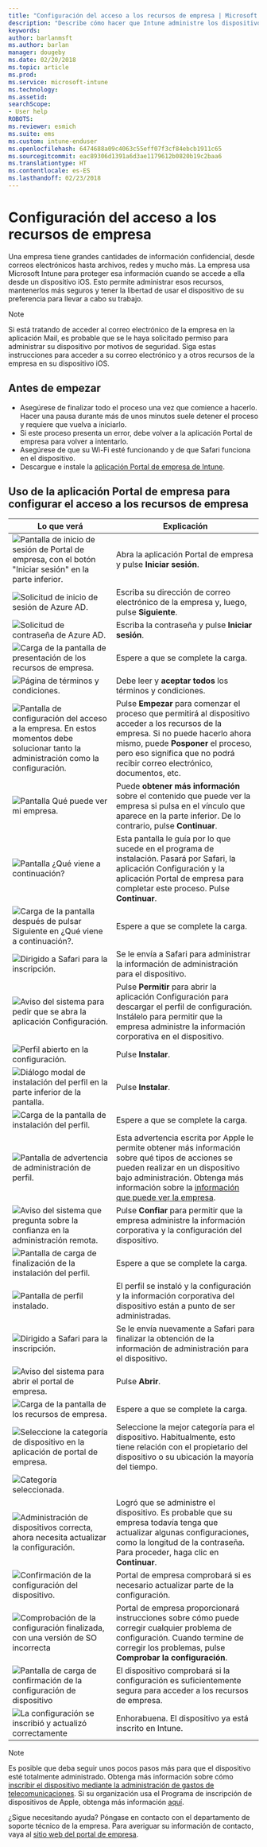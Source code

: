 ```yaml
---
title: "Configuración del acceso a los recursos de empresa | Microsoft Docs"
description: "Describe cómo hacer que Intune administre los dispositivos iOS"
keywords: 
author: barlanmsft
ms.author: barlan
manager: dougeby
ms.date: 02/20/2018
ms.topic: article
ms.prod: 
ms.service: microsoft-intune
ms.technology: 
ms.assetid: 
searchScope:
- User help
ROBOTS: 
ms.reviewer: esmich
ms.suite: ems
ms.custom: intune-enduser
ms.openlocfilehash: 6474688a09c4063c55eff07f3cf84ebcb1911c65
ms.sourcegitcommit: eac89306d1391a6d3ae1179612b0820b19c2baa6
ms.translationtype: HT
ms.contentlocale: es-ES
ms.lasthandoff: 02/23/2018
---
```

# <a name="set-up-access-to-your-company-resources"></a>Configuración del acceso a los recursos de empresa

Una empresa tiene grandes cantidades de información confidencial, desde correos electrónicos hasta archivos, redes y mucho más. La empresa usa Microsoft Intune para proteger esa información cuando se accede a ella desde un dispositivo iOS. Esto permite administrar esos recursos, mantenerlos más seguros y tener la libertad de usar el dispositivo de su preferencia para llevar a cabo su trabajo.

> [!NOTE]
> Si está tratando de acceder al correo electrónico de la empresa en la aplicación Mail, es probable que se le haya solicitado permiso para administrar su dispositivo por motivos de seguridad. Siga estas instrucciones para acceder a su correo electrónico y a otros recursos de la empresa en su dispositivo iOS.

## <a name="before-you-start"></a>Antes de empezar

- Asegúrese de finalizar todo el proceso una vez que comience a hacerlo. Hacer una pausa durante más de unos minutos suele detener el proceso y requiere que vuelva a iniciarlo.
- Si este proceso presenta un error, debe volver a la aplicación Portal de empresa para volver a intentarlo.
- Asegúrese de que su Wi-Fi esté funcionando y de que Safari funciona en el dispositivo.
- Descargue e instale la [aplicación Portal de empresa de Intune](install-and-sign-in-to-the-intune-company-portal-app-ios.md).


## <a name="using-the-company-portal-app-to-set-up-access-to-company-resources"></a>Uso de la aplicación Portal de empresa para configurar el acceso a los recursos de empresa

|Lo que verá|Explicación|
|---|---|
|![Pantalla de inicio de sesión de Portal de empresa, con el botón "Iniciar sesión" en la parte inferior.](./media/ios-01-cp-enroll-1802.png)|Abra la aplicación Portal de empresa y pulse **Iniciar sesión**.|
|![Solicitud de inicio de sesión de Azure AD.](./media/ios-02-cp-enroll-1802.png)|Escriba su dirección de correo electrónico de la empresa y, luego, pulse **Siguiente**.|
|![Solicitud de contraseña de Azure AD.](./media/ios-03-cp-enroll-1802.png)|Escriba la contraseña y pulse **Iniciar sesión**.|
|![Carga de la pantalla de presentación de los recursos de empresa.](./media/ios-04-cp-enroll-1802.png)|Espere a que se complete la carga.|
|![Página de términos y condiciones.](./media/ios-05-cp-enroll-1802.png)|Debe leer y **aceptar todos** los términos y condiciones.|
|![Pantalla de configuración del acceso a la empresa. En estos momentos debe solucionar tanto la administración como la configuración.](./media/ios-06-cp-enroll-1802.png)|Pulse **Empezar** para comenzar el proceso que permitirá al dispositivo acceder a los recursos de la empresa. Si no puede hacerlo ahora mismo, puede **Posponer** el proceso, pero eso significa que no podrá recibir correo electrónico, documentos, etc.|
|![Pantalla Qué puede ver mi empresa.](./media/ios-07-cp-enroll-1802.png)|Puede **obtener más información** sobre el contenido que puede ver la empresa si pulsa en el vínculo que aparece en la parte inferior. De lo contrario, pulse **Continuar**.|
|![Pantalla ¿Qué viene a continuación?](./media/ios-08-cp-enroll-1802.png)|Esta pantalla le guía por lo que sucede en el programa de instalación. Pasará por Safari, la aplicación Configuración y la aplicación Portal de empresa para completar este proceso. Pulse **Continuar**.|
|![Carga de la pantalla después de pulsar Siguiente en ¿Qué viene a continuación?.](./media/ios-09-cp-enroll-1802.png)|Espere a que se complete la carga.|
|![Dirigido a Safari para la inscripción.](./media/ios-7-cp-enroll-1711.png)|Se le envía a Safari para administrar la información de administración para el dispositivo.|
|![Aviso del sistema para pedir que se abra la aplicación Configuración.](./media/ios-8-cp-enroll-1711.png)|Pulse **Permitir** para abrir la aplicación Configuración para descargar el perfil de configuración. Instálelo para permitir que la empresa administre la información corporativa en el dispositivo.|
|![Perfil abierto en la configuración.](./media/ios-9-cp-enroll-1711.png)|Pulse **Instalar**.|
|![Diálogo modal de instalación del perfil en la parte inferior de la pantalla.](./media/ios-10-cp-enroll-1711.png)|Pulse **Instalar**.|
|![Carga de la pantalla de instalación del perfil.](./media/ios-11-cp-enroll-1711.png)|Espere a que se complete la carga.|
|![Pantalla de advertencia de administración de perfil.](./media/ios-12-cp-enroll-1711.png)|Esta advertencia escrita por Apple le permite obtener más información sobre qué tipos de acciones se pueden realizar en un dispositivo bajo administración. Obtenga más información sobre la [información que puede ver la empresa](what-info-can-your-company-see-when-you-enroll-your-device-in-intune.md).|
|![Aviso del sistema que pregunta sobre la confianza en la administración remota.](./media/ios-13-cp-enroll-1711.png)|Pulse **Confiar** para permitir que la empresa administre la información corporativa y la configuración del dispositivo.|
|![Pantalla de carga de finalización de la instalación del perfil.](./media/ios-14-cp-enroll-1711.png)|Espere a que se complete la carga.|
|![Pantalla de perfil instalado.](./media/ios-15-cp-enroll-1711.png)|El perfil se instaló y la configuración y la información corporativa del dispositivo están a punto de ser administradas.|
|![Dirigido a Safari para la inscripción.](./media/ios-16-cp-enroll-1711.png)|Se le envía nuevamente a Safari para finalizar la obtención de la información de administración para el dispositivo. |
|![Aviso del sistema para abrir el portal de empresa.](./media/ios-17-cp-enroll-1711.png)|Pulse **Abrir**.|
|![Carga de la pantalla de los recursos de empresa.](./media/ios-21-cp-enroll-1802.png)|Espere a que se complete la carga.|
|![Seleccione la categoría de dispositivo en la aplicación de portal de empresa.](./media/ios-22-cp-enroll-1802.png)|Seleccione la mejor categoría para el dispositivo. Habitualmente, esto tiene relación con el propietario del dispositivo o su ubicación la mayoría del tiempo.|
|![Categoría seleccionada.](./media/ios-23-cp-enroll-1802.png)||
|![Administración de dispositivos correcta, ahora necesita actualizar la configuración.](./media/ios-24-cp-enroll-1802.png)|Logró que se administre el dispositivo. Es probable que su empresa todavía tenga que actualizar algunas configuraciones, como la longitud de la contraseña. Para proceder, haga clic en **Continuar**.|
|![Confirmación de la configuración del dispositivo.](./media/ios-25-cp-enroll-1802.png)|Portal de empresa comprobará si es necesario actualizar parte de la configuración.|
|![Comprobación de la configuración finalizada, con una versión de SO incorrecta](./media/ios-26-cp-enroll-1802.png)|Portal de empresa proporcionará instrucciones sobre cómo puede corregir cualquier problema de configuración. Cuando termine de corregir los problemas, pulse **Comprobar la configuración**.|
|![Pantalla de carga de confirmación de la configuración de dispositivo](./media/ios-27-cp-enroll-1802.png)|El dispositivo comprobará si la configuración es suficientemente segura para acceder a los recursos de empresa.|
|![La configuración se inscribió y actualizó correctamente](./media/ios-28-cp-enroll-1802.png)|Enhorabuena. El dispositivo ya está inscrito en Intune.|

> [!Note]
> Es posible que deba seguir unos pocos pasos más para que el dispositivo esté totalmente administrado. Obtenga más información sobre cómo [inscribir el dispositivo mediante la administración de gastos de telecomunicaciones](enroll-your-device-with-telecom-expense-management-ios.md). Si su organización usa el Programa de inscripción de dispositivos de Apple, obtenga más información [aquí](enroll-your-device-dep-ios.md).

¿Sigue necesitando ayuda? Póngase en contacto con el departamento de soporte técnico de la empresa. Para averiguar su información de contacto, vaya al [sitio web del portal de empresa](https://portal.manage.microsoft.com#HelpDeskDialog).
